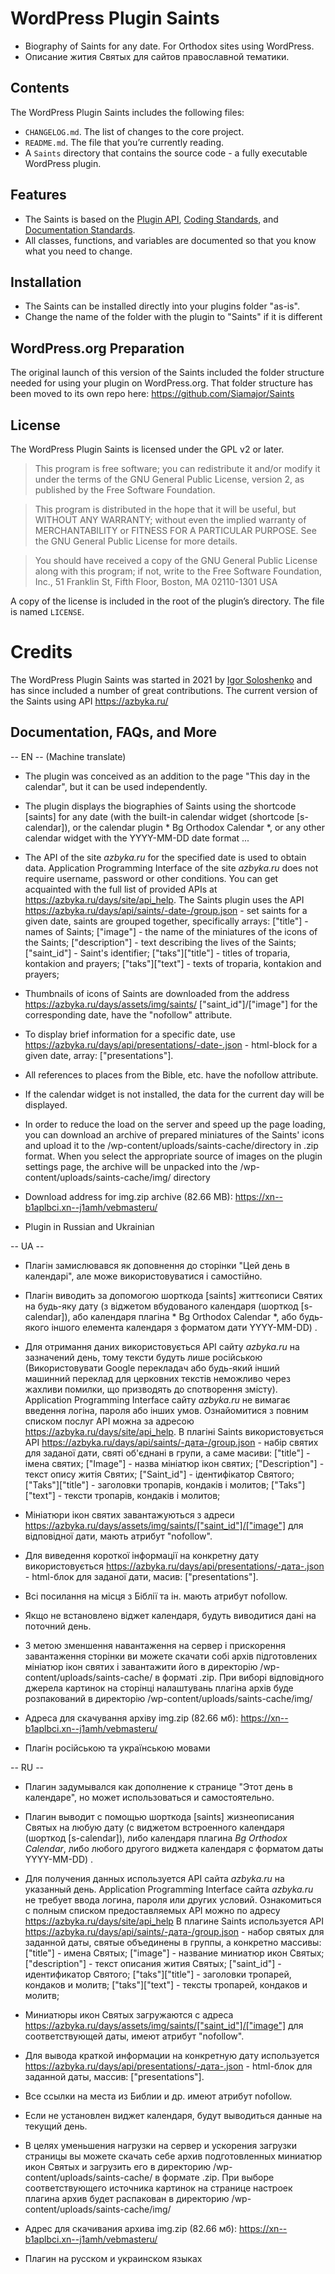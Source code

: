 # WordPress Plugin Saints
* Biography of Saints for any date. For Orthodox sites using WordPress.
* Описание жития Святых для сайтов православной тематики.

## Contents

The WordPress Plugin Saints includes the following files:

* `CHANGELOG.md`. The list of changes to the core project.
* `README.md`. The file that you’re currently reading.
* A `Saints` directory that contains the source code - a fully executable WordPress plugin.

## Features

* The Saints is based on the [Plugin API](http://codex.wordpress.org/Plugin_API), [Coding Standards](http://codex.wordpress.org/WordPress_Coding_Standards), and [Documentation Standards](https://make.wordpress.org/core/handbook/best-practices/inline-documentation-standards/php/).
* All classes, functions, and variables are documented so that you know what you need to change.

## Installation

* The Saints can be installed directly into your plugins folder "as-is".
* Change the name of the folder with the plugin to "Saints" if it is different

## WordPress.org Preparation

The original launch of this version of the Saints included the folder structure needed for using your plugin on WordPress.org. That folder structure has been moved to its own repo here: https://github.com/Siamajor/Saints

## License

The WordPress Plugin Saints is licensed under the GPL v2 or later.

> This program is free software; you can redistribute it and/or modify it under the terms of the GNU General Public License, version 2, as published by the Free Software Foundation.

> This program is distributed in the hope that it will be useful, but WITHOUT ANY WARRANTY; without even the implied warranty of MERCHANTABILITY or FITNESS FOR A PARTICULAR PURPOSE. See the GNU General Public License for more details.

> You should have received a copy of the GNU General Public License along with this program; if not, write to the Free Software Foundation, Inc., 51 Franklin St, Fifth Floor, Boston, MA 02110-1301 USA

A copy of the license is included in the root of the plugin’s directory. The file is named `LICENSE`.

# Credits

The WordPress Plugin Saints was started in 2021 by [Igor Soloshenko](https://github.com/Siamajor) and has since included a number of great contributions. 
The current version of the Saints using API https://azbyka.ru/ 

## Documentation, FAQs, and More
-- EN --
(Machine translate)
* The plugin was conceived as an addition to the page "This day in the calendar", but it can be used independently.
* The plugin displays the biographies of Saints using the shortcode [saints] for any date (with the built-in calendar widget (shortcode [s-calendar]), or the calendar plugin * Bg Orthodox Calendar *, or any other calendar widget with the YYYY-MM-DD date format ...
* The API of the site *azbyka.ru* for the specified date is used to obtain data. Application Programming Interface of the site *azbyka.ru* does not require username, password or other conditions. You can get acquainted with the full list of provided APIs at https://azbyka.ru/days/site/api_help. The Saints plugin uses the API https://azbyka.ru/days/api/saints/-date-/group.json - set saints for a given date, saints are grouped together, specifically arrays: ["title"] - names of Saints; ["image"] - the name of the miniatures of the icons of the Saints; ["description"] - text describing the lives of the Saints; ["saint_id"] - Saint's identifier; ["taks"]["title"] - titles of troparia, kontakion and prayers; ["taks"]["text"] - texts of troparia, kontakion and prayers;
* Thumbnails of icons of Saints are downloaded from the address https://azbyka.ru/days/assets/img/saints/ ["saint_id"]/["image"] for the corresponding date, have the "nofollow" attribute.
* To display brief information for a specific date, use https://azbyka.ru/days/api/presentations/-date-.json - html-block for a given date, array: ["presentations"].
* All references to places from the Bible, etc. have the nofollow attribute.
* If the calendar widget is not installed, the data for the current day will be displayed.

* In order to reduce the load on the server and speed up the page loading, you can download an archive of prepared miniatures of the Saints' icons and upload it to the /wp-content/uploads/saints-cache/directory in .zip format. When you select the appropriate source of images on the plugin settings page, the archive will be unpacked into the /wp-content/uploads/saints-cache/img/ directory
* Download address for img.zip archive (82.66 MB): https://xn--b1aplbci.xn--j1amh/vebmasteru/
* Plugin in Russian and Ukrainian

-- UA --
* Плагін замислювався як доповнення до сторінки "Цей день в календарі", але може використовуватися і самостійно.
* Плагін виводить за допомогою шорткода [saints] життєописи Святих на будь-яку дату (з віджетом вбудованого календаря (шорткод [s-calendar]), або календаря плагіна * Bg Orthodox Calendar *, або будь-якого іншого елемента календаря з форматом дати YYYY-MM-DD) .
* Для отримання даних використовується API сайту *azbyka.ru* на зазначений день, тому тексти будуть лише російською (Використовувати Google перекладач або будь-який інший машинний переклад для церковних текстів неможливо через жахливи помилки, що призводять до спотворення змісту). Application Programming Interface сайту *azbyka.ru* не вимагає введення логіна, пароля або інших умов. Ознайомитися з повним списком послуг API можна за адресою https://azbyka.ru/days/site/api_help. В плагіні Saints використовується API https://azbyka.ru/days/api/saints/-дата-/group.json - набір святих для заданої дати, святі об'єднані в групи, а саме масиви: ["title"] - імена святих; ["Image"] - назва мініатюр ікон святих; ["Description"] - текст опису житія Святих; ["Saint_id"] - ідентифікатор Святого; ["Taks"]["title"] - заголовки тропарів, кондаків і молитов; ["Taks"]["text"] - тексти тропарів, кондаків і молитов;
* Мініатюри ікон святих завантажуються з адреси https://azbyka.ru/days/assets/img/saints/["saint_id"]/["image"] для відповідної дати, мають атрибут "nofollow".
* Для виведення короткої інформації на конкретну дату використовується https://azbyka.ru/days/api/presentations/-дата-.json - html-блок для заданої дати, масив: ["presentations"].
* Всі посилання на місця з Біблії та ін. мають атрибут nofollow.
* Якщо не встановлено віджет календаря, будуть виводитися дані на поточний день.

* З метою зменшення навантаження на сервер і прискорення завантаження сторінки ви можете скачати собі архів підготовлених мініатюр ікон святих і завантажити його в директорію /wp-content/uploads/saints-cache/ в форматі .zip. При виборі відповідного джерела картинок на сторінці налаштувань плагіна архів буде розпакований в директорію /wp-content/uploads/saints-cache/img/
* Адреса для скачування архіву img.zip (82.66 мб): https://xn--b1aplbci.xn--j1amh/vebmasteru/
* Плагін російською та українською мовами

-- RU --
* Плагин задумывался как дополнение к странице "Этот день в календаре", но может использоваться и самостоятельно.
* Плагин выводит с помощью шорткода [saints] жизнеописания Святых на любую дату (с виджетом встроенного календаря  (шорткод [s-calendar]), либо календаря плагина *Bg Orthodox Calendar*, либо любого другого виджета календаря с форматом даты YYYY-MM-DD) .
* Для получения данных используется API сайта *azbyka.ru* на указанный день. Application Programming Interface сайта *azbyka.ru* не требует ввода логина, пароля или других условий. Ознакомиться с полным списком предоставляемых API можно по адресу https://azbyka.ru/days/site/api_help В плагине Saints используется API https://azbyka.ru/days/api/saints/-дата-/group.json - набор святых для заданной даты, святые объединены в группы, а конкретно массивы: ["title"] - имена Святых; ["image"] - название миниатюр икон Святых; ["description"] - текст описания жития Святых; ["saint_id"] - идентификатор Святого; ["taks"]["title"] - заголовки тропарей, кондаков и молитв; ["taks"]["text"] - тексты тропарей, кондаков и молитв; 
* Миниатюры икон Святых загружаются с адреса https://azbyka.ru/days/assets/img/saints/["saint_id"]/["image"] для соответствующей даты, имеют атрибут "nofollow".
* Для вывода краткой информации на конкретную дату используется https://azbyka.ru/days/api/presentations/-дата-.json - html-блок для заданной даты, массив: ["presentations"].
* Все ссылки на места из Библии и др. имеют атрибут nofollow.
* Если не установлен виджет календаря, будут выводиться данные на текущий день.

* В целях уменьшения нагрузки на сервер и ускорения загрузки страницы вы можете скачать себе архив подготовленных миниатюр икон Святых и загрузить его в директорию /wp-content/uploads/saints-cache/  в формате .zip. При выборе соответствующего источника картинок на странице настроек плагина архив будет распакован в директорию /wp-content/uploads/saints-cache/img/ 
* Адрес для скачивания архива img.zip (82.66 мб): https://xn--b1aplbci.xn--j1amh/vebmasteru/
* Плагин на русском и украинском языках